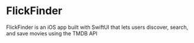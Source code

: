 # FlickFinder
FlickFinder is an iOS app built with SwiftUI that lets users discover, search, and save movies using the TMDB API

